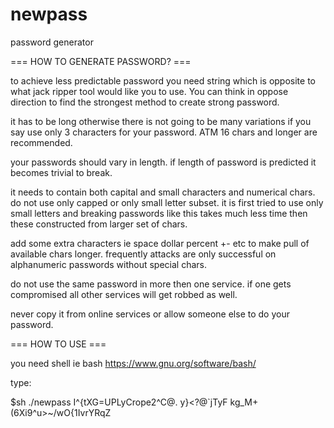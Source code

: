 # newpass
password generator

=== HOW TO GENERATE PASSWORD? ===

to achieve less predictable password you need string which is opposite
to what jack ripper tool would like you to use.  You can think in 
oppose direction to find the strongest method to create strong password.

it has to be long otherwise there is not going to be many variations if 
you say use only 3 characters for your password. ATM 16 chars and longer
are recommended.

your passwords should vary in length.  if length of password is predicted
it becomes trivial to break.

it needs to contain both capital and small characters and numerical chars.
do not use only capped or only small letter subset.  it is first tried to 
use only small letters and breaking passwords like this takes much less 
time then these constructed from larger set of chars.

add some extra characters ie space dollar percent +- etc to make pull of 
available chars longer.  frequently attacks are only successful on 
alphanumeric passwords without special chars.

do not use the same password in more then one service.  if one gets 
compromised all other services will get robbed as well.

never copy it from online services or allow someone else to do your password.

===  HOW TO USE ===

you need shell ie bash https://www.gnu.org/software/bash/

type:

$sh ./newpass
I^{tXG=UPLyCrope2^C@. y}<?@`jTyF kg_M+(6Xi9^u>~/wO{1IvrYRqZ


